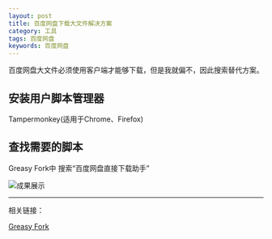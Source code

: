 ```yaml
---
layout: post
title: 百度网盘下载大文件解决方案
category: 工具
tags: 百度网盘
keywords: 百度网盘
---
```


百度网盘大文件必须使用客户端才能够下载，但是我就偏不，因此搜索替代方案。

## 安装用户脚本管理器

Tampermonkey(适用于Chrome、Firefox)

## 查找需要的脚本

Greasy Fork中 搜索“百度网盘直接下载助手”

![成果展示](https://pic.yupoo.com/bztd/a08dcede/eedeba06.jpg)

---
相关链接：

[Greasy Fork](https://greasyfork.org/zh-CN)